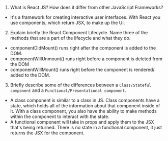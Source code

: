 1. What is React JS? How does it differ from other JavaScript Frameworks?  
- It's a framework for creating interactive user interfaces. With React you use components, which return JSX, to make up the UI.

2. Explain briefly the React Component Lifecycle. Name three of the methods that are a part of the lifecycle and what they do.  
- componentDidMount() runs right after the component is added to the DOM.
- componentWillUnmount() runs right before a component is deleted from the DOM
- componentWillMount() runs right before the component is rendered/ added to the DOM. 

3. Briefly describe some of the differences between a `Class/Stateful component` and a `Functional/Presentational component`.  
- A class component is similar to a class in JS. Class components have a state, which holds all of the information about that component inside of it. With a class component, you also have the ability to make methods within the component to interact with the state.
- A functional component will take in props and apply them to the JSX that's being returned. There is no state in a functional component, it just returns the JSX for the component.